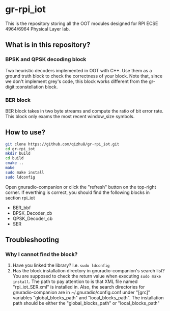# gr-rpi_iot

This is the repository storing all the OOT modules designed for RPI ECSE 4964/6964 Physical Layer lab.

## What is in this repository?

### BPSK and QPSK decoding block
Two heuristic decoders implemented in OOT with C++. Use them as a ground truth block to check the correctness of your block.
Note that, since we don't implement grey's code, this block works different from the gr-digit::constellation block.

### BER block
BER block takes in two byte streams and compute the ratio of bit error rate. This block only exams the most recent window\_size symbols.

## How to use?

``` bash
git clone https://github.com/qizhu8/gr-rpi_iot.git
cd gr-rpi_iot
mkdir build
cd build
cmake ..
make
sudo make install
sudo ldconfig
```

Open gnuradio-companion or click the "refresh" button on the top-right corner. If everthing is correct, you should find the following blocks in section rpi_iot

* BER_bbf
* BPSK_Decoder_cb
* QPSK_Decoder_cb
* SER

## Troubleshooting
### Why I cannot find the block?
1. Have you linked the library? I.e. ```sudo ldconfig```
2. Has the block installation directory in gnuradio-companion's search list? You are supposed to check the return value when executing ```sudo make install```. The path to pay attention to is that XML file named "rpi\_iot\_SER.xml" is installed in. Also, the search directories for gnuradio-companion are in ~/.gnuradio/config.conf under "[grc]" variables "global\_blocks\_path" and "local\_blocks\_path".
The installation path should be either the "global\_blocks\_path" or "local\_blocks\_path"
